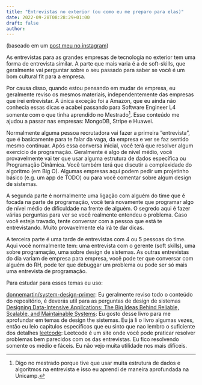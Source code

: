 ```yaml
---
title: "Entrevistas no exterior (ou como eu me preparo para elas)"
date: 2022-09-28T08:28:29+01:00
draft: false
author:
---
```


(baseado em um [post meu no instagram](https://www.instagram.com/p/CjBDPDUjOvG/))

As entrevistas para as grandes empresas de tecnologia no exterior tem uma forma de entrevista similar. A parte que mais varia é a de soft-skills, que geralmente vai perguntar sobre o seu passado para saber se você é um bom cultural fit para a empresa.

Por causa disso, quando estou pensando em mudar de empresa, eu geralmente reviso os mesmos materiais, independentemente das empresas que irei entrevistar. A única exceção foi a Amazon, que eu ainda não conhecia essas dicas e acabei passando para Software Engineer L4 somente com o que tinha aprendido no Mestrado[^mestrado]. Esse conteúdo me ajudou a passar nas empresas: MongoDB, Stripe e Huawei.

Normalmente alguma pessoa recrutadora vai fazer a primeira “entrevista”, que é basicamente para te falar da vaga, da empresa e ver se faz sentido mesmo continuar. Após essa conversa inicial, você terá que resolver algum exercício de programação. Geralmente é algo de nível médio, você provavelmente vai ter que usar alguma estrutura de dados específica ou Programação Dinâmica. Você também terá que discutir a complexidade do algoritmo (em Big O). Algumas empresas aqui podem pedir um projetinho básico (e.g. um app de TODO) ou para você comentar sobre algum design de sistemas.

A segunda parte é normalmente uma ligação com alguém do time que é focada na parte de programação, você terá novamente que programar algo de nível médio de dificuldade na frente de alguém. O segredo aqui é fazer várias perguntas para ver se você realmente entendeu o problema. Caso você esteja travado, tente conversar com a pessoa que está te entrevistando. Muito provavelmente ela irá te dar dicas.

A terceira parte é uma tarde de entrevistas com 4 ou 5 pessoas do time. Aqui você normalmente tem: uma entrevista com o gerente (soft skills), uma sobre programação, uma sobre design de sistemas. As outras entrevistas do dia variam de empresa para empresa, você pode ter que conversar com alguém do RH, pode ter que debuggar um problema ou pode ser só mais uma entrevista de programação.

Para estudar para esses temas eu uso:


[donnemartin/system-design-primer](https://github.com/donnemartin/system-design-primer): Eu geralmente reviso todo o conteúdo do repositório, é deverás util para as perguntas de design de sistemas
[Designing Data-Intensive Applications: The Big Ideas Behind Reliable, Scalable, and Maintainable Systems](https://amzn.to/3rwGNcF): Eu gosto desse livro para me aprofundar em temas de design the sistemas. Eu já li o livro algumas vezes, então eu leio capitulos especificos que eu sinto que nao lembro o suficiente dos detalhes
[leetcode](https://leetcode.com): Leetcode é um site onde você pode praticar resolver problemas bem parecidos com os das entrevistas. Eu fico resolvendo somente os médio e fáceis. Eu não vejo muita utilidade nos mais difíceis.

[^mestrado]: Digo no mestrado porque tive que usar muita estrutura de dados e algoritmos na entrevista e isso eu aprendi de maneira aprofundada na Unicamp.
